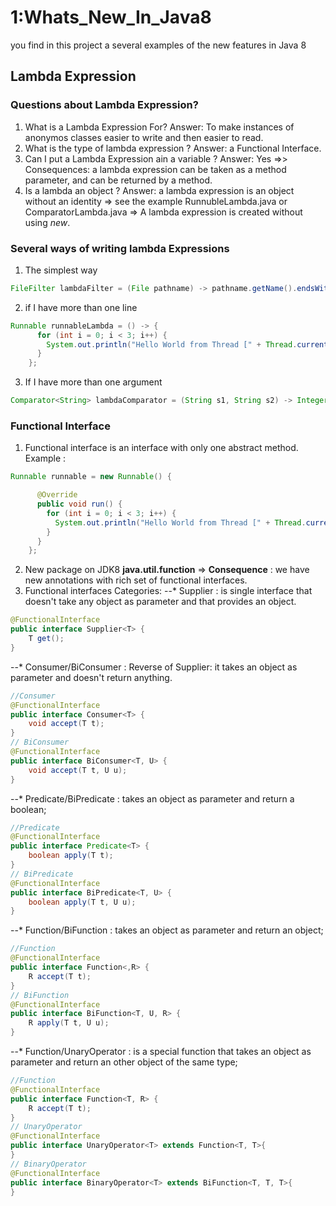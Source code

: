 
# 1:Whats_New_In_Java8
you find in this project a several examples of the new features in Java 8 
## Lambda Expression
### Questions about Lambda Expression?
1. What is a Lambda Expression For? Answer: To make instances of anonymos classes easier to write and then easier to read.
2. What is the type of lambda expression ? Answer: a Functional Interface.
3. Can I put a Lambda Expression ain a variable ? Answer: Yes =>> Consequences: a lambda expression can be taken as a method parameter, and can be returned by a method.
4. Is a lambda an object ? Answer: a lambda expression is an object without an identity => see the example RunnubleLambda.java or ComparatorLambda.java => A lambda expression is created without using *new*.
### Several ways of writing lambda Expressions
1. The simplest way
```java
FileFilter lambdaFilter = (File pathname) -> pathname.getName().endsWith(".java");
```
2. if I have more than one line
```java
Runnable runnableLambda = () -> {
      for (int i = 0; i < 3; i++) {
        System.out.println("Hello World from Thread [" + Thread.currentThread().getName() + "]");
      }
    };
```
3. If I have more than one argument
```java
Comparator<String> lambdaComparator = (String s1, String s2) -> Integer.compare(s1.length(), s2.length());
```
### Functional Interface
1. Functional interface is an interface with only one abstract method.
Example : 
```java
Runnable runnable = new Runnable() {

      @Override
      public void run() {
        for (int i = 0; i < 3; i++) {
          System.out.println("Hello World from Thread [" + Thread.currentThread().getName() + "]");
        }
      }
    };
```
2. New package on JDK8 **java.util.function**  => **Consequence** : we have new annotations with rich set of functional interfaces.
3. Functional interfaces Categories:
--* Supplier : is single interface that doesn't take any object as parameter and that provides an object.
```java
@FunctionalInterface
public interface Supplier<T> {
	T get();
}
```
--* Consumer/BiConsumer : Reverse of Supplier: it takes an object as parameter and doesn't return anything.
```java
//Consumer
@FunctionalInterface
public interface Consumer<T> {
	void accept(T t);
}
// BiConsumer
@FunctionalInterface
public interface BiConsumer<T, U> {
	void accept(T t, U u);
}
```
--* Predicate/BiPredicate : takes an object as parameter and return a boolean;
```java
//Predicate
@FunctionalInterface
public interface Predicate<T> {
	boolean apply(T t);
}
// BiPredicate
@FunctionalInterface
public interface BiPredicate<T, U> {
	boolean apply(T t, U u);
}
```
--* Function/BiFunction : takes an object as parameter and return an object;
```java
//Function
@FunctionalInterface
public interface Function<,R> {
	R accept(T t);
}
// BiFunction
@FunctionalInterface
public interface BiFunction<T, U, R> {
	R apply(T t, U u);
}
```
--* Function/UnaryOperator : is a special function that takes an object as parameter and return an other object of the same type;
```java
//Function
@FunctionalInterface
public interface Function<T, R> {
	R accept(T t);
}
// UnaryOperator
@FunctionalInterface
public interface UnaryOperator<T> extends Function<T, T>{
}
// BinaryOperator
@FunctionalInterface
public interface BinaryOperator<T> extends BiFunction<T, T, T>{
}
```